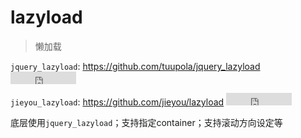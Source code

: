 # lazyload

> 懒加载

`jquery_lazyload`: <https://github.com/tuupola/jquery_lazyload> <iframe src="http://258i.com/gbtn.html?user=tuupola&repo=jquery_lazyload&type=star&count=true" frameborder="0" scrolling="0" width="105px" height="20px"></iframe>

`jieyou_lazyload`: <https://github.com/jieyou/lazyload> <iframe src="http://258i.com/gbtn.html?user=jieyou&repo=lazyload&type=star&count=true" frameborder="0" scrolling="0" width="105px" height="20px"></iframe>

底层使用`jquery_lazyload`；支持指定container；支持滚动方向设定等


